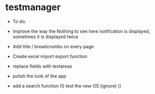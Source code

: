# testmanager

- To do:

- Improve the way the Nothing to see here notification is displayed, sometimes it is displayed twice
- Add title / breadcrumbs on every page
- Create excel import export function
- replace fields with textareas
- polish the look of the app
- add a search function (!)
test the new OS (ignore)
()
